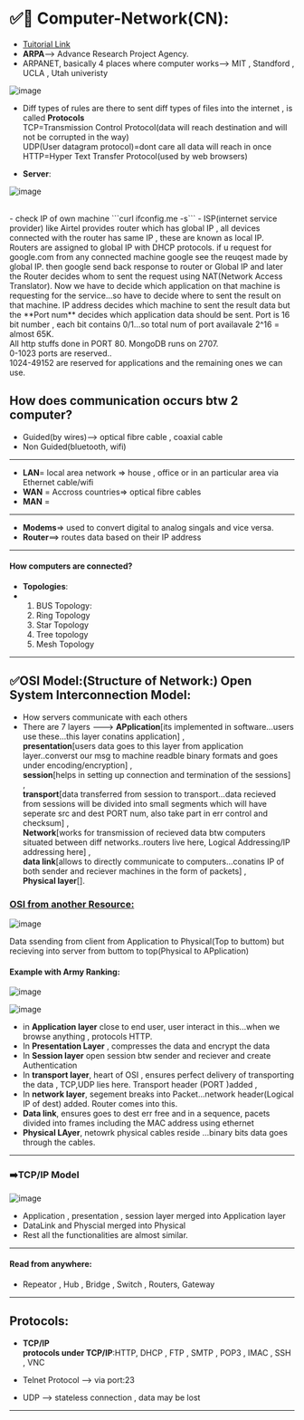 # ✅🚀 Computer-Network(CN):
- [Tuitorial Link](https://youtu.be/IPvYjXCsTg8?si=w90vZx10j3cGVEMq)
- **ARPA**--> Advance Research Project Agency.
- ARPANET, basically 4 places where computer works--> MIT , Standford , UCLA , Utah univeristy

![image](https://github.com/Mrjoy832/Computer-Network/assets/77873383/6201af21-917f-4ad7-8aa6-f8cc8485365f)

- Diff types of rules are there to sent diff types of files into the internet , is called **Protocols**<br>
TCP=Transmission Control Protocol(data will reach destination and will not be corrupted in the way)<br>
UDP(User datagram protocol)=dont care all data will reach in once<br>
HTTP=Hyper Text Transfer Protocol(used by web browsers)

- **Server**:

![image](https://github.com/Mrjoy832/Computer-Network/assets/77873383/531e7628-d137-4794-be89-9f2fb9b87b59)

<br>
-  check IP of own machine ```curl ifconfig.me -s```
- ISP(internet service provider) like Airtel provides router which has global IP , all devices connected with the router has same IP , these are known as local IP. Routers are assigned to global IP with DHCP protocols. if u request for google.com from any connected machine google see the reuqest made by global IP. then google send back response to router or Global IP and later the Router decides whom to sent the request using NAT(Network Access Translator). Now we have to decide which application on that machine is requesting for the service...so have to decide where to sent the result on that machine. IP address decides which machine to sent the result data but the **Port num**  decides which application data should be sent. Port is 16 bit number , each bit contains 0/1...so total num of port availavale 2^16 = almost 65K. 
<br>All http stuffs done in PORT 80. MongoDB runs on 2707. <br>
0-1023 ports are reserved..<br>
1024-49152 are reserved for applications and the remaining ones we can use. <br>

## How does communication occurs btw 2 computer?
- Guided(by wires)--> optical fibre cable , coaxial cable
- Non Guided(bluetooth, wifi)

---

- **LAN**= local area network => house , office or in an particular area via Ethernet cable/wifi
- **WAN** = Accross countries=> optical fibre cables
- **MAN** = 

---
 - **Modems**=> used to convert digital to analog singals and vice versa.
 - **Router**==> routes data based on their IP address
---
#### How computers are connected?
- **Topologies**:
- 1. BUS Topology:
  2. Ring Topology
  3. Star Topology
  4. Tree topology
  5. Mesh Topology
   
---

## ✅OSI Model:(Structure of Network:) Open System Interconnection Model:
- How servers communicate with each others
- There are 7 layers ---> **APplication**[its implemented in software...users use these...this layer conatins application] , <br>
**presentation**[users data goes to this layer from application layer..converst our msg to machine readble binary formats and goes under encoding/encryption] ,<br>
**session**[helps in setting up connection and termination of the sessions] ,<br> **transport**[data transferred from session to transport...data recieved from sessions will be divided into small segments which will have seperate src and dest PORT num, also take part in err control and checksum] ,<br>
**Network**[works for transmission of recieved data btw computers situated between diff networks..routers live here, Logical Addressing/IP addressing here] ,<br>  **data link**[allows to directly communicate to computers...conatins IP of both sender and reciever machines in the form of packets] , <br> **Physical layer**[].

### [OSI from another Resource:](https://youtu.be/sCYkeo466Qs?si=2XhU6wvVmB7elec4) 

![image](https://github.com/Mrjoy832/Computer-Network/assets/77873383/fbec81b1-8fe4-4502-85b7-d74923a2256e)

Data ssending from client from Application to Physical(Top to buttom) but recieving into server from buttom to top(Physical to APplication)<br>

#### Example with Army Ranking:

![image](https://github.com/Mrjoy832/Computer-Network/assets/77873383/3390305a-b25c-4e95-a188-e75f81284374)

![image](https://github.com/Mrjoy832/Computer-Network/assets/77873383/0ef2da67-e550-41aa-aa0c-5be47195f891)

- in **Application layer** close to end user, user interact in this...when we browse anything , protocols HTTP. 
- In **Presentation Layer** , compresses the data and encrypt the data
- In **Session layer** open session btw sender and reciever and create Authentication
- In **transport layer**, heart of OSI , ensures perfect delivery of transporting the data , TCP,UDP lies here. Transport header (PORT )added ,
- In **network layer**, segement breaks into Packet...network header(Logical IP of dest) added. Router comes into this.
- **Data link**, ensures goes to dest err free and in a sequence, pacets divided into frames including the MAC address using ethernet
- **Physical LAyer**, netowrk physical cables reside ...binary bits data goes through the cables.

---
### ➡️TCP/IP Model
![image](https://github.com/Mrjoy832/Computer-Network/assets/77873383/767414d4-b09b-43ba-8b56-b85ef41fc39e)

- Application , presentation , session layer merged into Application layer
- DataLink and Physcial merged into Physical
- Rest all the functionalities are almost similar.
---

#### Read from anywhere:
- Repeator , Hub , Bridge , Switch , Routers, Gateway

---
## Protocols: 
- **TCP/IP**
 <br> **protocols under TCP/IP**:HTTP, DHCP , FTP , SMTP , POP3 , IMAC , SSH , VNC

- Telnet Protocol --> via port:23
- UDP --> stateless connection , data may be lost

----


